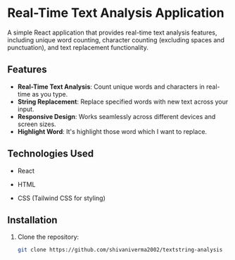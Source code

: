 # Real-Time Text Analysis Application

A simple React application that provides real-time text analysis features, including unique word counting, character counting (excluding spaces and punctuation), and text replacement functionality.

## Features

- **Real-Time Text Analysis**: Count unique words and characters in real-time as you type.
- **String Replacement**: Replace specified words with new text across your input.
- **Responsive Design**: Works seamlessly across different devices and screen sizes.
- **Highlight Word**: It's highlight those word which I want to replace.

## Technologies Used

- React

- HTML
- CSS (Tailwind CSS for styling)

## Installation

1. Clone the repository:
   ```bash
   git clone https://github.com/shivaniverma2002/textstring-analysis
